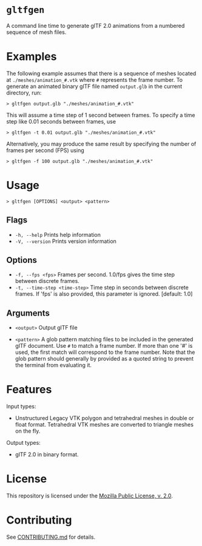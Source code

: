 # `gltfgen`

A command line time to generate glTF 2.0 animations from a numbered sequence of mesh files.


# Examples

The following example assumes that there is a sequence of meshes located at
`./meshes/animation_#.vtk` where `#` represents the frame number.
To generate an animated binary glTF file named `output.glb` in the current directory, run:

`> gltfgen output.glb "./meshes/animation_#.vtk"`

This will assume a time step of 1 second between frames. To specify a time step like 0.01 seconds between frames, use

`> gltfgen -t 0.01 output.glb "./meshes/animation_#.vtk"`

Alternatively, you may produce the same result by specifying the number of frames per second (FPS) using

`> gltfgen -f 100 output.glb "./meshes/animation_#.vtk"`


# Usage

`> gltfgen [OPTIONS] <output> <pattern>`

## Flags

  - `-h, --help`       Prints help information
  - `-V, --version`    Prints version information

## Options

  - `-f, --fps <fps>`                Frames per second. 1.0/fps gives the time step between discrete frames.
  - `-t, --time-step <time-step>`    Time step in seconds between discrete frames. If 'fps' is also provided, this parameter is ignored. [default: 1.0]

## Arguments
  - `<output>`     Output glTF file

  - `<pattern>`    A glob pattern matching files to be included in the generated glTF document. Use `#` to match a frame number. If more than one '#' is used, the first match will correspond to the frame number. Note that the glob pattern should generally by provided as a quoted string to prevent the terminal from evaluating it.

# Features

Input types:
 - Unstructured Legacy VTK polygon and tetrahedral meshes in double or float format.
   Tetrahedral VTK meshes are converted to triangle meshes on the fly.

Output types:
 - glTF 2.0 in binary format.


# License

This repository is licensed under the [Mozilla Public License, v. 2.0](https://mozilla.org/MPL/2.0/).

# Contributing

See [CONTRIBUTING.md](CONTRIBUTING.md) for details.
